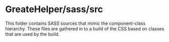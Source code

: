# GreateHelper/sass/src

This folder contains SASS sources that mimic the component-class hierarchy. These files
are gathered in to a build of the CSS based on classes that are used by the build.
